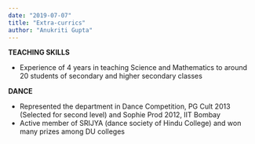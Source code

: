 ```yaml
---
date: "2019-07-07"
title: "Extra-currics"
author: "Anukriti Gupta"
---
```


**TEACHING SKILLS**

-  Experience of 4 years in teaching Science and Mathematics to around 20 students of secondary and higher secondary classes 

**DANCE**

-  Represented the department in Dance Competition, PG Cult 2013 (Selected for second level) and Sophie Prod 2012, IIT Bombay
-  Active member of SRIJYA (dance society of Hindu College) and won many prizes among DU colleges 

